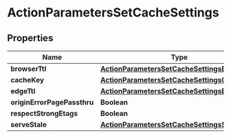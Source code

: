 # ActionParametersSetCacheSettings

## Properties
Name | Type | Description | Notes
------------ | ------------- | ------------- | -------------
**browserTtl** | [**ActionParametersSetCacheSettingsBrowserTtl**](ActionParametersSetCacheSettingsBrowserTtl.md) |  |  [optional]
**cacheKey** | [**ActionParametersSetCacheSettingsCacheKey**](ActionParametersSetCacheSettingsCacheKey.md) |  |  [optional]
**edgeTtl** | [**ActionParametersSetCacheSettingsEdgeTtl**](ActionParametersSetCacheSettingsEdgeTtl.md) |  |  [optional]
**originErrorPagePassthru** | **Boolean** |  |  [optional]
**respectStrongEtags** | **Boolean** |  |  [optional]
**serveStale** | [**ActionParametersSetCacheSettingsServeStale**](ActionParametersSetCacheSettingsServeStale.md) |  |  [optional]
